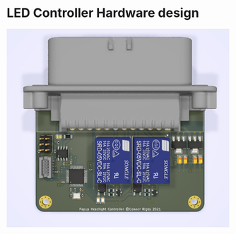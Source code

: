 # LED Controller Hardware design

![/assets/headlight-controller.png](/assets/headlight-controller.png)
